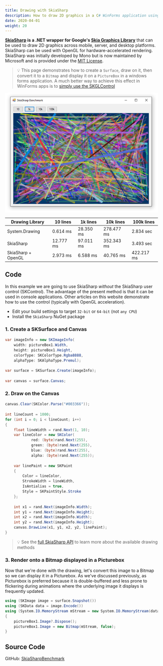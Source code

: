 ```yaml
---
title: Drawing with SkiaSharp
description: How to draw 2D graphics in a C# WinForms application using SkiaSharp
date: 2020-04-01
weight: 20
---
```


**[SkiaSharp](https://github.com/mono/SkiaSharp) is a .NET wrapper for Google's [Skia Graphics Library](https://skia.org/)** that can be used to draw 2D graphics across mobile, server, and desktop platforms. SkiaSharp can be used with OpenGL for hardware-accelerated rendering. SkiaSharp was initially developed by Mono but is now maintained by Microsoft and is provided under the [MIT License](https://github.com/mono/SkiaSharp/blob/master/LICENSE.md).

> 💡 This page demonstrates how to create a `Surface`, draw on it, then convert it to a `Bitmap` and display it on a `PictureBox` in a windows forms application. A much better way to achieve this effect in WinForms apps is to [simply use the SKGLControl](https://swharden.com/csdv/platforms/skiasharp-opengl/)

<img src="drawing-with-skiasharp.png" class="d-block mx-auto">

<div class="text-center">
<div class="d-inline-block">

Drawing Library | 10 lines | 1k lines | 10k lines | 100k lines
---|---|---|---|---
System.Drawing | 0.614 ms | 28.350 ms | 278.477 ms | 2.834 sec
SkiaSharp | 12.777 ms | 97.011 ms | 352.343 ms | 3.493 sec
SkiaSharp + OpenGL | 2.973 ms | 6.588 ms | 40.765 ms | 422.217 ms

</div>
</div>

## Code

In this example we are going to use SkiaSharp _without_ the SkiaSharp user control (SKControl). The advantage of the present method is that it can be used in console applications. Other articles on this website demonstrate how to use the control (typically with OpenGL acceleration).

* Edit your build settings to target `32-bit` or `64-bit` (not `any CPU`)
* Install the `SkiaSharp` NuGet package

### 1. Create a SKSurface and Canvas

```cs
var imageInfo = new SKImageInfo(
    width: pictureBox1.Width,
    height: pictureBox1.Height,
    colorType: SKColorType.Rgba8888,
    alphaType: SKAlphaType.Premul);
    
var surface = SKSurface.Create(imageInfo);

var canvas = surface.Canvas;
```

### 2. Draw on the Canvas

```cs
canvas.Clear(SKColor.Parse("#003366"));

int lineCount = 1000;
for (int i = 0; i < lineCount; i++)
{
    float lineWidth = rand.Next(1, 10);
    var lineColor = new SKColor(
            red: (byte)rand.Next(255),
            green: (byte)rand.Next(255),
            blue: (byte)rand.Next(255),
            alpha: (byte)rand.Next(255));

    var linePaint = new SKPaint
    {
        Color = lineColor,
        StrokeWidth = lineWidth,
        IsAntialias = true,
        Style = SKPaintStyle.Stroke
    };

    int x1 = rand.Next(imageInfo.Width);
    int y1 = rand.Next(imageInfo.Height);
    int x2 = rand.Next(imageInfo.Width);
    int y2 = rand.Next(imageInfo.Height);
    canvas.DrawLine(x1, y1, x2, y2, linePaint);
}
```

> 💡 See the [full SkiaSharp API](https://docs.microsoft.com/en-us/dotnet/api/SkiaSharp) to learn more about the available drawing methods

### 3. Render onto a Bitmap displayed in a Picturebox

Now that we're done with the drawing, let's convert this image to a Bitmap so we can display it in a Picturebox. As we've discussed previously, as Picturebox is preferred because it is double-buffered and less prone to flickering during animations where the underlying image it displays is frequently updated.

```cs
using (SKImage image = surface.Snapshot())
using (SKData data = image.Encode())
using (System.IO.MemoryStream mStream = new System.IO.MemoryStream(data.ToArray()))
{
    pictureBox1.Image?.Dispose();
    pictureBox1.Image = new Bitmap(mStream, false);
}
```

## Source Code

GitHub:
[SkiaSharpBenchmark](https://github.com/swharden/Csharp-Data-Visualization/tree/master/dev/old/drawing/alternate/SkiaSharpBenchmark)
